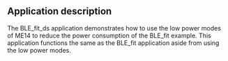 ## Application description

The BLE\_fit\_ds application demonstrates how to use the low power modes of ME14 to reduce the power consumption of the BLE\_fit example. This application functions the same as the BLE\_fit application aside from using the low power modes.

